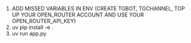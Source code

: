 1. ADD MISSED VARIABLES IN ENV (CREATE TGBOT, TGCHANNEL, 
TOP UP YOUR OPEN_ROUTER ACCOUNT AND USE YOUR OPEN_ROUTER_API_KEY)
2. uv pip install -e .
3. uv run app.py